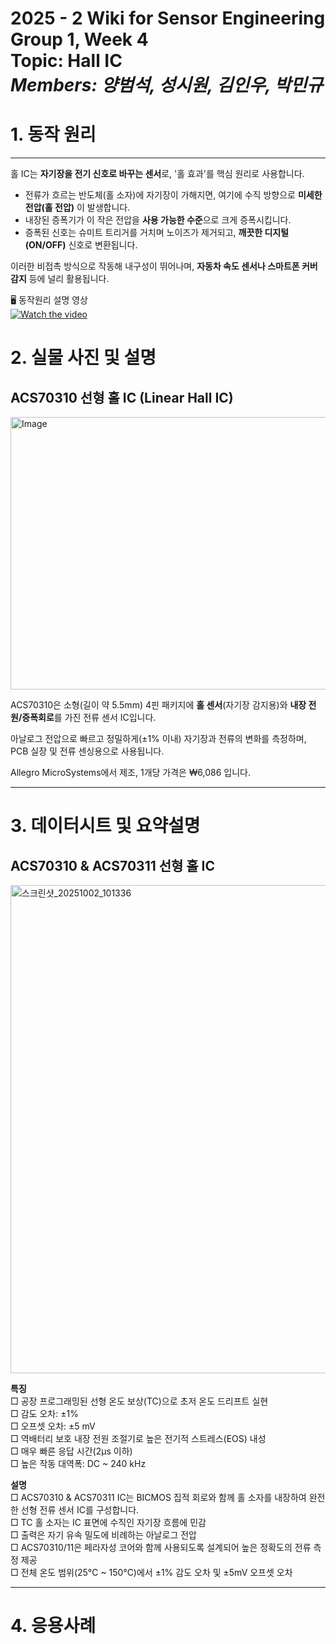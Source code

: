 # 2025 - 2 Wiki for Sensor Engineering Group 1, Week 4 <br/> Topic: Hall IC <br/> *Members: 양범석, 성시원, 김인우, 박민규*
# 1. 동작 원리
---
홀 IC는 **자기장을 전기 신호로 바꾸는 센서**로, '홀 효과'를 핵심 원리로 사용합니다.  

* 전류가 흐르는 반도체(홀 소자)에 자기장이 가해지면, 여기에 수직 방향으로 **미세한 전압(홀 전압)** 이 발생합니다.
* 내장된 증폭기가 이 작은 전압을 **사용 가능한 수준**으로 크게 증폭시킵니다.  
* 증폭된 신호는 슈미트 트리거를 거치며 노이즈가 제거되고, **깨끗한 디지털(ON/OFF)** 신호로 변환됩니다.  

이러한 비접촉 방식으로 작동해 내구성이 뛰어나며, **자동차 속도 센서나 스마트폰 커버 감지** 등에 널리 활용됩니다.  

🖥️ 동작원리 설명 영상  
[![Watch the video](https://img.youtube.com/vi/R7yb6DDTGH0/hqdefault.jpg)](https://www.youtube.com/watch?v=R7yb6DDTGH0)  

# 2. 실물 사진 및 설명
## ACS70310 선형 홀 IC (Linear Hall IC)   
<img width="600" height="436" alt="Image" src="https://github.com/user-attachments/assets/77a08b1f-b227-458a-928d-5efc5985a012" />  

ACS70310은 소형(길이 약 5.5mm) 4핀 패키지에 **홀 센서**(자기장 감지용)와 **내장 전원/증폭회로**를 가진 전류 센서 IC입니다.

아날로그 전압으로 빠르고 정밀하게(±1% 이내) 자기장과 전류의 변화를 측정하며,  PCB 실장 및 전류 센싱용으로 사용됩니다.

Allegro MicroSystems에서 제조, 1개당 가격은 ₩6,086 입니다. 

---

# 3. 데이터시트 및 요약설명
## ACS70310 & ACS70311 선형 홀 IC
<img width="599" height="781" alt="스크린샷_20251002_101336" src="https://github.com/user-attachments/assets/48aaff23-f19b-4f54-9a46-8762a2c2a93b" />

**특징**  
□ 공장 프로그래밍된 선형 온도 보상(TC)으로 초저 온도 드리프트 실현  
□ 감도 오차: ±1%  
□ 오프셋 오차: ±5 mV  
□ 역배터리 보호 내장 전원 조절기로 높은 전기적 스트레스(EOS) 내성  
□ 매우 빠른 응답 시간(2μs 이하)  
□ 높은 작동 대역폭: DC ~ 240 kHz    
 
**설명**  
□ ACS70310 & ACS70311 IC는 BICMOS 집적 회로와 함께 홀 소자를 내장하여 완전한 선형 전류 센서 IC를 구성합니다.  
□ TC 홀 소자는 IC 표면에 수직인 자기장 흐름에 민감  
□ 출력은 자기 유속 밀도에 비례하는 아날로그 전압  
□ ACS70310/11은 페라자성 코어와 함께 사용되도록 설계되어 높은 정확도의 전류 측정 제공  
□ 전체 온도 범위(25°C ~ 150°C)에서 ±1% 감도 오차 및 ±5mV 오프셋 오차  

---

# 4. 응용사례

